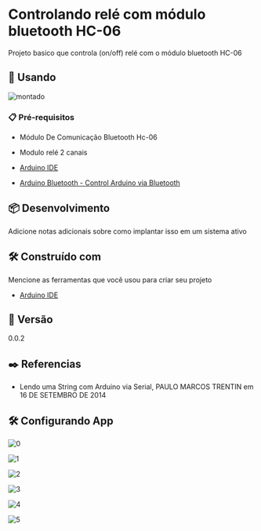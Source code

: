 # Controlando relé com módulo bluetooth HC-06

Projeto basico que controla (on/off) relé com o módulo bluetooth HC-06

## 🚀 Usando

![montado](https://user-images.githubusercontent.com/32443720/113954757-d798e980-97f0-11eb-902f-02e83b0ebce6.jpeg)

### 📋 Pré-requisitos

* Módulo De Comunicação Bluetooth Hc-06

* Modulo relé 2 canais

* [Arduino IDE](https://www.arduino.cc/en/software)

* [Arduino Bluetooth - Control Arduino via Bluetooth](https://play.google.com/store/apps/details?id=com.tejasb.arduinobluetooth)

## 📦 Desenvolvimento

Adicione notas adicionais sobre como implantar isso em um sistema ativo

## 🛠️ Construído com

Mencione as ferramentas que você usou para criar seu projeto

* [Arduino IDE](https://www.arduino.cc/en/software)

## 📌 Versão

0.0.2

## ✒️ Referencias

* Lendo uma String com Arduino via Serial, PAULO MARCOS TRENTIN em 16 DE SETEMBRO DE 2014

## 🛠️ Configurando App

![0](https://user-images.githubusercontent.com/32443720/113955177-9b19bd80-97f1-11eb-8600-f40286feaa7e.jpeg)

![1](https://user-images.githubusercontent.com/32443720/113955174-9b19bd80-97f1-11eb-8045-4435c0056b8d.jpeg)

![2](https://user-images.githubusercontent.com/32443720/113955162-98b76380-97f1-11eb-9366-195e9b503722.jpeg)

![3](https://user-images.githubusercontent.com/32443720/113955172-9a812700-97f1-11eb-8997-579b5049bfd4.jpeg)

![4](https://user-images.githubusercontent.com/32443720/113955169-99e89080-97f1-11eb-975c-c10ddcde333b.jpeg)

![5](https://user-images.githubusercontent.com/32443720/113955168-99e89080-97f1-11eb-8a2e-b8bf2a8a73d5.jpeg)





